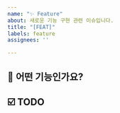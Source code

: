```yaml
---
name: "✨ Feature"
about: 새로운 기능 구현 관련 이슈입니다.
title: "[FEAT]"
labels: feature
assignees: ''

---
```


## 📌 어떤 기능인가요?


## ☑️ TODO
